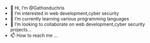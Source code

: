 - 👋 Hi, I’m @Gathonduchris
- 👀 I’m interested in web development,cyber security 
- 🌱 I’m currently learning various programming languages
- 💞️ I’m looking to collaborate on web development,cyber security projects...
- 📫 How to reach me ...

<!---
Gathonduchris/Gathonduchris is a ✨ special ✨ repository because its `README.md` (this file) appears on your GitHub profile.
You can click the Preview link to take a look at your changes.
--->
